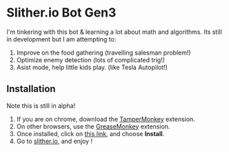 # Slither.io Bot Gen3
I'm tinkering with this bot & learning a lot about math and algorithms.  Its still in development but I am attempting to:
1. Improve on the food gathering (travelling salesman problem!)
2. Optimize enemy detection (lots of complicated trig!)
3. Asist mode, help little kids play. (like Tesla Autopilot!)

## Installation
Note this is still in alpha!

1. If you are on chrome, download the [TamperMonkey](https://chrome.google.com/webstore/detail/tampermonkey/dhdgffkkebhmkfjojejmpbldmpobfkfo?hl=en) extension.
2. On other browsers, use the [GreaseMonkey](https://addons.mozilla.org/en-GB/firefox/addon/greasemonkey/) extension.
3. Once installed, click on [this link](https://github.com/xanderak/slither.io-bot/raw/master/bot.user.js), and choose **Install**.
4. Go to [slither.io](http://slither.io/), and enjoy !
